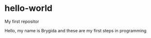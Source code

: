 # hello-world
My first repositor

Hello, my name is Brygida
and these are my first steps in programming
